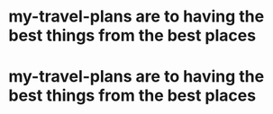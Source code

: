 # my-travel-plans are to having the best things from the best places
# my-travel-plans are to having the best things from the best places
